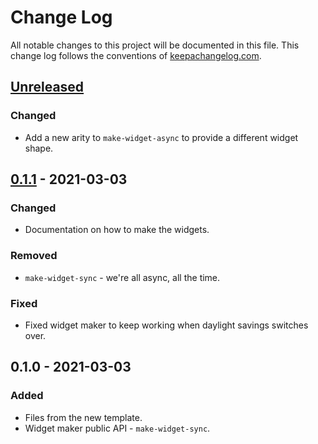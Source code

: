# Change Log
All notable changes to this project will be documented in this file. This change log follows the conventions of [keepachangelog.com](http://keepachangelog.com/).

## [Unreleased]
### Changed
- Add a new arity to `make-widget-async` to provide a different widget shape.

## [0.1.1] - 2021-03-03
### Changed
- Documentation on how to make the widgets.

### Removed
- `make-widget-sync` - we're all async, all the time.

### Fixed
- Fixed widget maker to keep working when daylight savings switches over.

## 0.1.0 - 2021-03-03
### Added
- Files from the new template.
- Widget maker public API - `make-widget-sync`.

[Unreleased]: https://github.com/your-name/memoize-ttl/compare/0.1.1...HEAD
[0.1.1]: https://github.com/your-name/memoize-ttl/compare/0.1.0...0.1.1
